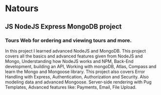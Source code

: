 # Natours
## JS NodeJS Express MongoDB project
### Tours Web for ordering and viewing tours and more.
In this project I learned advanced NodeJS and MongoDB.
This project covers all the basics and advanced features given from NodeJS and Mongo, Understanding how NodeJS works and NPM, Back-End development, building an API,
Working with mongoDB, Atlas, Compass and learn the Mongo and Mongoose library.
This project also covers Error Handling with Express, Authentication, Authorization and Security. Also modeling data and advanced Mongoose.
Server-side rendering with Pug Templates, Advanced features like: Payments, Email, File Upload.
